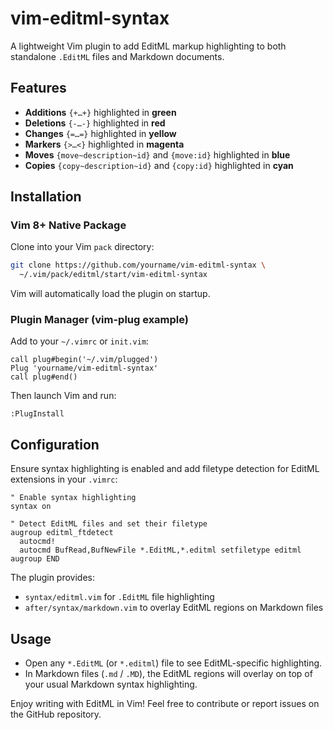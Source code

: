 # vim-editml-syntax

A lightweight Vim plugin to add EditML markup highlighting to both standalone `.EditML` files and Markdown documents.

## Features

* **Additions** `{+…+}` highlighted in **green**
* **Deletions** `{-…-}` highlighted in **red**
* **Changes** `{=…=}` highlighted in **yellow**
* **Markers** `{>…<}` highlighted in **magenta**
* **Moves** `{move~description~id}` and `{move:id}` highlighted in **blue**
* **Copies** `{copy~description~id}` and `{copy:id}` highlighted in **cyan**

## Installation

### Vim 8+ Native Package

Clone into your Vim `pack` directory:

```bash
git clone https://github.com/yourname/vim-editml-syntax \
  ~/.vim/pack/editml/start/vim-editml-syntax
```

Vim will automatically load the plugin on startup.

### Plugin Manager (vim-plug example)

Add to your `~/.vimrc` or `init.vim`:

```vim
call plug#begin('~/.vim/plugged')
Plug 'yourname/vim-editml-syntax'
call plug#end()
```

Then launch Vim and run:

```
:PlugInstall
```

## Configuration

Ensure syntax highlighting is enabled and add filetype detection for EditML extensions in your `.vimrc`:

```vim
" Enable syntax highlighting
syntax on

" Detect EditML files and set their filetype
augroup editml_ftdetect
  autocmd!
  autocmd BufRead,BufNewFile *.EditML,*.editml setfiletype editml
augroup END
```

The plugin provides:

* `syntax/editml.vim` for `.EditML` file highlighting
* `after/syntax/markdown.vim` to overlay EditML regions on Markdown files

## Usage

* Open any `*.EditML` (or `*.editml`) file to see EditML-specific highlighting.
* In Markdown files (`.md` / `.MD`), the EditML regions will overlay on top of your usual Markdown syntax highlighting.

Enjoy writing with EditML in Vim! Feel free to contribute or report issues on the GitHub repository.

